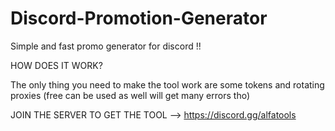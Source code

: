 # Discord-Promotion-Generator

Simple and fast promo generator for discord !!

HOW DOES IT WORK?

The only thing you need to make the tool work are some tokens and rotating proxies (free can be used as well will get many errors tho)

JOIN THE SERVER TO GET THE TOOL --> https://discord.gg/alfatools
